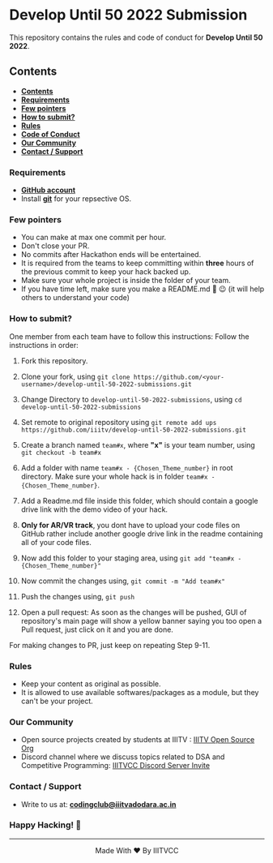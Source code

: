 # Develop Until 50 2022 Submission
This repository contains the rules and code of conduct for __Develop Until 50 2022__.

## Contents
- __[Contents](#contents)__
- __[Requirements](#requirements)__
- __[Few pointers](#few-pointers)__
- __[How to submit?](#how-to-submit)__
- __[Rules](Develop%20until%2050%20-%20Description%20and%20Rules.pdf)__
- __[Code of Conduct](CODE%20OF%20CONDUCT.md)__
- __[Our Community](#our-community)__
- __[Contact / Support](#contact--support)__

### Requirements

- __[GitHub account](https://github.com/login)__
- Install __[git](https://git-scm.com/)__ for your repsective OS.

### Few pointers

- You can make at max one commit per hour.
- Don't close your PR.
- No commits after Hackathon ends will be entertained.
- It is required from the teams to keep committing within __three__ hours of the previous commit to keep your hack backed up.  
- Make sure your whole project is inside the folder of your team.
- If you have time left, make sure you make a README.md 📄 😉 (it will help others to understand your code)

### How to submit?

One member from each team have to follow this instructions:
Follow the instructions in order:

1. Fork this repository.

2. Clone your fork, using
    `git clone https://github.com/<your-username>/develop-until-50-2022-submissions.git`

3. Change Directory to `develop-until-50-2022-submissions`, using
    `cd develop-until-50-2022-submissions`

4. Set remote to original repository using
    `git remote add ups https://github.com/iiitv/develop-until-50-2022-submissions.git`

5. Create a branch named `team#x`, where __"x"__ is your team number, using
    `git checkout -b team#x`

6. Add a folder with name `team#x - {Chosen_Theme_number}` in root directory. Make sure your whole hack is in folder `team#x - {Chosen_Theme_number}`.

7. Add a Readme.md file inside this folder, which should contain a google drive link with the demo video of your hack.

8. **Only for AR/VR track**, you dont have to upload your code files on GitHub rather include another google drive link in the readme containing all of your code files.

9. Now add this folder to your staging area, using
    `git add "team#x - {Chosen_Theme_number}"`

10. Now commit the changes using,
    `git commit -m "Add team#x"`

11. Push the changes using,
    `git push`

12. Open a pull request: As soon as the changes will be pushed, GUI of repository's main page will show a yellow banner saying you too open a Pull request, just click on it and you are done.

For making changes to PR, just keep on repeating Step 9-11.

### Rules

- Keep your content as original as possible.
- It is allowed to use available softwares/packages as a module, but they can't be your project.

### Our Community

- Open source projects created by students at IIITV : [IIITV Open Source Org](https://github.com/iiitv)
- Discord channel where we discuss topics related to DSA and Competitive Programming: [IIITVCC Discord Server Invite](https://discord.gg/pUPbVHF)

### Contact / Support

- Write to us at: __[codingclub@iiitvadodara.ac.in](mailto:codingclub@iiitvadodara.ac.in)__

### Happy Hacking! 🖖

 ***

<p align='center'>Made With ❤️ By IIITVCC</p>
